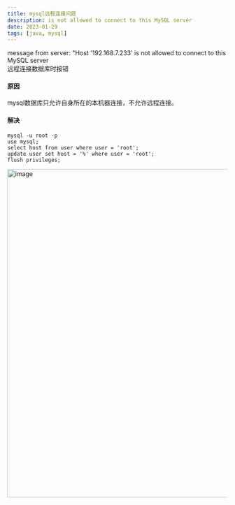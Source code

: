 ```yaml
---
title: mysql远程连接问题
description: is not allowed to connect to this MySQL server  
date: 2023-01-29
tags: [java, mysql]
---
```


message from server: "Host '192.168.7.233' is not allowed to connect to this MySQL server  
远程连接数据库时报错  

#### 原因
mysql数据库只允许自身所在的本机器连接，不允许远程连接。

#### 解决

```shell
mysql -u root -p
use mysql;
select host from user where user = 'root';
update user set host = '%' where user = 'root';
flush privileges;
```

<img width="752" alt="image" src="https://user-images.githubusercontent.com/49633468/215310377-78b16008-e0f4-4848-a175-4e206566441a.png">
